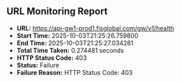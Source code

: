## URL Monitoring Report

- **URL:** https://api-gw1-prod1.fisglobal.com/gw/v1/health
- **Start Time:** 2025-10-03T21:25:26.759800
- **End Time:** 2025-10-03T21:25:27.034281
- **Total Time Taken:** 0.274481 seconds
- **HTTP Status Code:** 403
- **Status:** Failure
- **Failure Reason:** HTTP Status Code: 403
